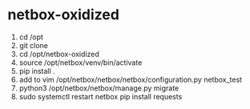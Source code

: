 # netbox-oxidized


1) cd /opt
2) git clone
3) cd /opt/netbox-oxidized
4) source /opt/netbox/venv/bin/activate
5) pip install .
6) add to
   vim /opt/netbox/netbox/netbox/configuration.py
   netbox_test
7) python3 /opt/netbox/netbox/manage.py migrate
8) sudo systemctl restart netbox
   pip install requests